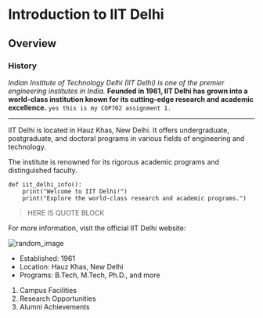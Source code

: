 # Introduction to IIT Delhi
## Overview
### History
*Indian Institute of Technology Delhi (IIT Delhi) is one of the premier engineering institutes in India.*
**Founded in 1961, IIT Delhi has grown into a world-class institution known for its cutting-edge research and academic excellence.**
`yes this is my COP702 assignment 1.`

---

IIT Delhi is located in Hauz Khas, New Delhi. It offers undergraduate, postgraduate, and doctoral programs in various fields of engineering and technology.


The institute is renowned for its rigorous academic programs and distinguished faculty.

```
def iit_delhi_info():
    print("Welcome to IIT Delhi!")
    print("Explore the world-class research and academic programs.")
```

>    HERE IS QUOTE BLOCK

For more information, visit the official IIT Delhi website: 

![random_image](images/technology.jpg)

- Established: 1961
- Location: Hauz Khas, New Delhi
- Programs: B.Tech, M.Tech, Ph.D., and more

1. Campus Facilities
2. Research Opportunities
3. Alumni Achievements
